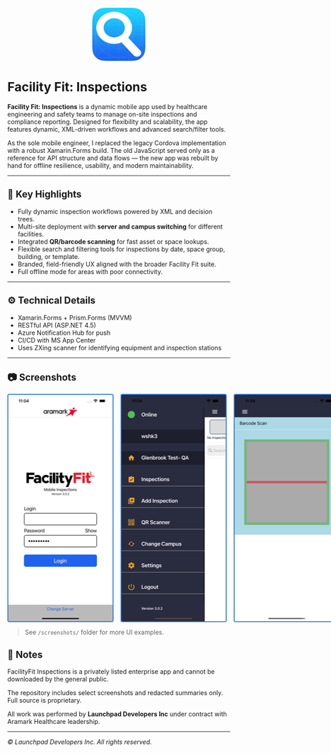 <p align="center">
  <img src="./screenshots/app-icon.png" alt="App Icon" width="120" />
</p>

# Facility Fit: Inspections

**Facility Fit: Inspections** is a dynamic mobile app used by healthcare engineering and safety teams to manage on-site inspections and compliance reporting. Designed for flexibility and scalability, the app features dynamic, XML-driven workflows and advanced search/filter tools.

As the sole mobile engineer, I replaced the legacy Cordova implementation with a robust Xamarin.Forms build. The old JavaScript served only as a reference for API structure and data flows — the new app was rebuilt by hand for offline resilience, usability, and modern maintainability.

---

## 📌 **Key Highlights**
- Fully dynamic inspection workflows powered by XML and decision trees.
- Multi-site deployment with **server and campus switching** for different facilities.
- Integrated **QR/barcode scanning** for fast asset or space lookups.
- Flexible search and filtering tools for inspections by date, space group, building, or template.
- Branded, field-friendly UX aligned with the broader Facility Fit suite.
- Full offline mode for areas with poor connectivity.

---

## ⚙️ **Technical Details**
- Xamarin.Forms + Prism.Forms (MVVM)
- RESTful API (ASP.NET 4.5)
- Azure Notification Hub for push
- CI/CD with MS App Center
- Uses ZXing scanner for identifying equipment and inspection stations

---

## 📷 **Screenshots**

<div style="display: flex; gap: 1rem;">
  <img src="./screenshots/inspections-02.png" alt="Login screen" style="border: 2px solid #2A7AE2; border-radius: 4px;">
  <img src="./screenshots/inspections-05.png" alt="Context menu" style="border: 2px solid #2A7AE2; border-radius: 4px;">
  <img src="./screenshots/inspections-07.png" alt="Barcode scanner" style="border: 2px solid #2A7AE2; border-radius: 4px;">
</div>

> See `/screenshots/` folder for more UI examples.

## 🔐 Notes


FacilityFit Inspections is a privately listed enterprise app and cannot be downloaded by the general public.

The repository includes select screenshots and redacted summaries only. Full source is proprietary.

All work was performed by **Launchpad Developers Inc** under contract with Aramark Healthcare leadership.

---

_© Launchpad Developers Inc. All rights reserved._

